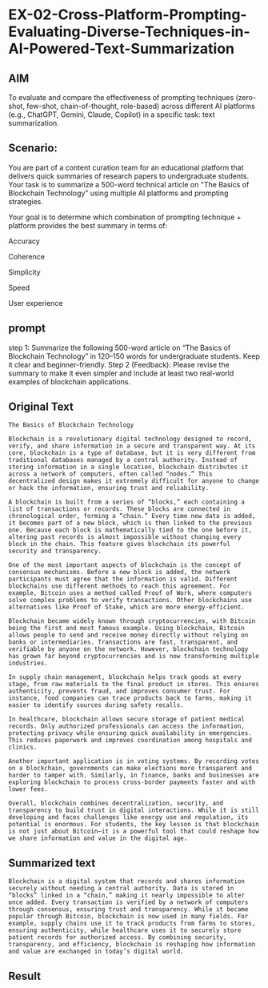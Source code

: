 # EX-02-Cross-Platform-Prompting-Evaluating-Diverse-Techniques-in-AI-Powered-Text-Summarization

## AIM
To evaluate and compare the effectiveness of prompting techniques (zero-shot, few-shot, chain-of-thought, role-based) across different AI platforms (e.g., ChatGPT, Gemini, Claude, Copilot) in a specific task: text summarization.

## Scenario:
You are part of a content curation team for an educational platform that delivers quick summaries of research papers to undergraduate students. Your task is to summarize a 500-word technical article on "The Basics of Blockchain Technology" using multiple AI platforms and prompting strategies.

Your goal is to determine which combination of prompting technique + platform provides the best summary in terms of:

Accuracy

Coherence

Simplicity

Speed

User experience
## prompt 
step 1:
Summarize the following 500-word article on “The Basics of Blockchain Technology” in 120–150 words for undergraduate students. Keep it clear and beginner-friendly. 
Step 2 (Feedback):
Please revise the summary to make it even simpler and include at least two real-world examples of blockchain applications.
## Original Text 
```
The Basics of Blockchain Technology

Blockchain is a revolutionary digital technology designed to record, verify, and share information in a secure and transparent way. At its core, blockchain is a type of database, but it is very different from traditional databases managed by a central authority. Instead of storing information in a single location, blockchain distributes it across a network of computers, often called “nodes.” This decentralized design makes it extremely difficult for anyone to change or hack the information, ensuring trust and reliability.

A blockchain is built from a series of “blocks,” each containing a list of transactions or records. These blocks are connected in chronological order, forming a “chain.” Every time new data is added, it becomes part of a new block, which is then linked to the previous one. Because each block is mathematically tied to the one before it, altering past records is almost impossible without changing every block in the chain. This feature gives blockchain its powerful security and transparency.

One of the most important aspects of blockchain is the concept of consensus mechanisms. Before a new block is added, the network participants must agree that the information is valid. Different blockchains use different methods to reach this agreement. For example, Bitcoin uses a method called Proof of Work, where computers solve complex problems to verify transactions. Other blockchains use alternatives like Proof of Stake, which are more energy-efficient.

Blockchain became widely known through cryptocurrencies, with Bitcoin being the first and most famous example. Using blockchain, Bitcoin allows people to send and receive money directly without relying on banks or intermediaries. Transactions are fast, transparent, and verifiable by anyone on the network. However, blockchain technology has grown far beyond cryptocurrencies and is now transforming multiple industries.

In supply chain management, blockchain helps track goods at every stage, from raw materials to the final product in stores. This ensures authenticity, prevents fraud, and improves consumer trust. For instance, food companies can trace products back to farms, making it easier to identify sources during safety recalls.

In healthcare, blockchain allows secure storage of patient medical records. Only authorized professionals can access the information, protecting privacy while ensuring quick availability in emergencies. This reduces paperwork and improves coordination among hospitals and clinics.

Another important application is in voting systems. By recording votes on a blockchain, governments can make elections more transparent and harder to tamper with. Similarly, in finance, banks and businesses are exploring blockchain to process cross-border payments faster and with lower fees.

Overall, blockchain combines decentralization, security, and transparency to build trust in digital interactions. While it is still developing and faces challenges like energy use and regulation, its potential is enormous. For students, the key lesson is that blockchain is not just about Bitcoin—it is a powerful tool that could reshape how we share information and value in the digital age.

```
## Summarized text
```
Blockchain is a digital system that records and shares information securely without needing a central authority. Data is stored in “blocks” linked in a “chain,” making it nearly impossible to alter once added. Every transaction is verified by a network of computers through consensus, ensuring trust and transparency. While it became popular through Bitcoin, blockchain is now used in many fields. For example, supply chains use it to track products from farms to stores, ensuring authenticity, while healthcare uses it to securely store patient records for authorized access. By combining security, transparency, and efficiency, blockchain is reshaping how information and value are exchanged in today’s digital world.
```
## Result


